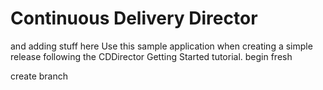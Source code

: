 # Continuous Delivery Director
and adding stuff here
Use this sample application when creating a simple release following the CDDirector Getting Started tutorial.
begin fresh

create branch







